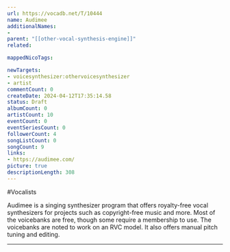 ```yaml
---
url: https://vocadb.net/T/10444
name: Audimee
additionalNames: 
- 
parent: "[[other-vocal-synthesis-engine]]"
related:

mappedNicoTags:

newTargets:
- voicesynthesizer:othervoicesynthesizer
- artist
commentCount: 0
createDate: 2024-04-12T17:35:14.58
status: Draft
albumCount: 0
artistCount: 10
eventCount: 0
eventSeriesCount: 0
followerCount: 4
songListCount: 0
songCount: 9
links: 
- https://audimee.com/
picture: true
descriptionLength: 308
---
```


#Vocalists

Audimee is a singing synthesizer program that offers royalty-free vocal synthesizers for projects such as copyright-free music and more. Most of the voicebanks are free, though some require a membership to use. The voicebanks are noted to work on an RVC model. It also offers manual pitch tuning and editing.

---

